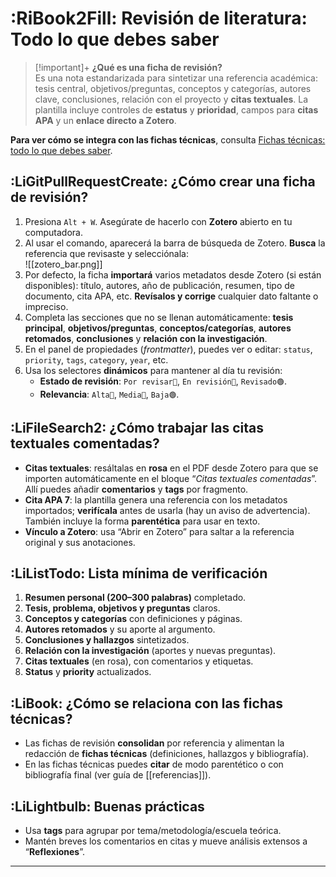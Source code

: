 # :RiBook2Fill: Revisión de literatura: **Todo lo que debes saber**

> [!important]+ **¿Qué es una ficha de revisión?**  
> Es una nota estandarizada para sintetizar una referencia académica: tesis central, objetivos/preguntas, conceptos y categorías, autores clave, conclusiones, relación con el proyecto y **citas textuales**. La plantilla incluye controles de **estatus** y **prioridad**, campos para **citas APA** y un **enlace directo a Zotero**.

**Para ver cómo se integra con las fichas técnicas**, consulta [Fichas técnicas: todo lo que debes saber](07_Docs/fichas_tecnicas.md). 

## :LiGitPullRequestCreate: ¿Cómo crear una ficha de revisión?

1. Presiona `Alt + W`. Asegúrate de hacerlo con **Zotero** abierto en tu computadora.
2. Al usar el comando, aparecerá la barra de búsqueda de Zotero. **Busca** la referencia que revisaste y selecciónala:  
   ![[zotero_bar.png]]
3. Por defecto, la ficha **importará** varios metadatos desde Zotero (si están disponibles): título, autores, año de publicación, resumen, tipo de documento, cita APA, etc. **Revísalos y corrige** cualquier dato faltante o impreciso.
4. Completa las secciones que no se llenan automáticamente: **tesis principal**, **objetivos/preguntas**, **conceptos/categorías**, **autores retomados**, **conclusiones** y **relación con la investigación**.
5. En el panel de propiedades (*frontmatter*), puedes ver o editar: `status`, `priority`, `tags`, `category`, `year`, etc.
6. Usa los selectores **dinámicos** para mantener al día tu revisión:
   - **Estado de revisión**: `Por revisar🔴`, `En revisión🔵`, `Revisado🟢`.
   - **Relevancia**: `Alta🔴`, `Media🔵`, `Baja🟢`.


## :LiFileSearch2: ¿Cómo trabajar las **citas textuales comentadas**?

- **Citas textuales**: resáltalas en **rosa** en el PDF desde Zotero para que se importen automáticamente en el bloque “*Citas textuales comentadas*”. Allí puedes añadir **comentarios** y **tags** por fragmento. 
- **Cita APA 7**: la plantilla genera una referencia con los metadatos importados; **verifícala** antes de usarla (hay un aviso de advertencia). También incluye la forma **parentética** para usar en texto. 
- **Vínculo a Zotero**: usa “Abrir en Zotero” para saltar a la referencia original y sus anotaciones. 

## :LiListTodo: Lista mínima de verificación

1. **Resumen personal (200–300 palabras)** completado.
2. **Tesis, problema, objetivos y preguntas** claros. 
3. **Conceptos y categorías** con definiciones y páginas.
4. **Autores retomados** y su aporte al argumento. 
5. **Conclusiones y hallazgos** sintetizados.
6. **Relación con la investigación** (aportes y nuevas preguntas). 
7. **Citas textuales** (en rosa), con comentarios y etiquetas.
8. **Status** y **priority** actualizados. 

## :LiBook: ¿Cómo se relaciona con las **fichas técnicas**?

- Las fichas de revisión **consolidan** por referencia y alimentan la redacción de **fichas técnicas** (definiciones, hallazgos y bibliografía).  
- En las fichas técnicas puedes **citar** de modo parentético o con bibliografía final (ver guía de [[referencias]]).

## :LiLightbulb: Buenas prácticas

- Usa **tags** para agrupar por tema/metodología/escuela teórica.  
- Mantén breves los comentarios en citas y mueve análisis extensos a “**Reflexiones**”. 

---
